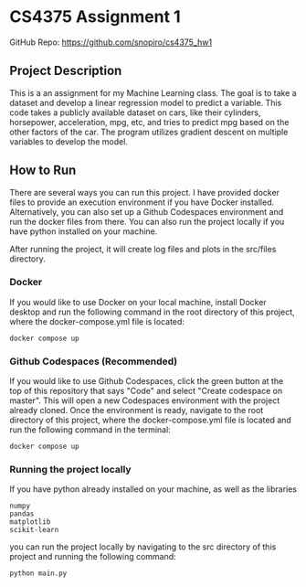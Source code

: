 # CS4375 Assignment 1
GitHub Repo: https://github.com/snopiro/cs4375_hw1

## Project Description
This is a an assignment for my Machine Learning class. The goal is to take a dataset and develop a linear regression model to predict a variable. This code takes a publicly available dataset on cars, like their cylinders, horsepower, acceleration, mpg, etc, and tries to predict mpg based on the other factors of the car. The program utilizes gradient descent on multiple variables to develop the model.

## How to Run
There are several ways you can run this project. I have provided docker files to provide an execution environment if you have Docker installed. Alternatively, you can also set up a Github Codespaces environment and run the docker files from there. You can also run the project locally if you have python installed on your machine.

After running the project, it will create log files and plots in the src/files directory.

### Docker
If you would like to use Docker on your local machine, install Docker desktop and run the following command in the root directory of this project, where the docker-compose.yml file is located:
```
docker compose up
```

### Github Codespaces (Recommended)

If you would like to use Github Codespaces, click the green button at the top of this repository that says "Code" and select "Create codespace on master". This will open a new Codespaces environment with the project already cloned. Once the environment is ready, navigate to the root directory of this project, where the docker-compose.yml file is located and run the following command in the terminal:
```
docker compose up
```

### Running the project locally

If you have python already installed on your machine, as well as the libraries
```
numpy
pandas
matplotlib
scikit-learn
```
you can run the project locally by navigating to the src directory of this project and running the following command:
```
python main.py
```
